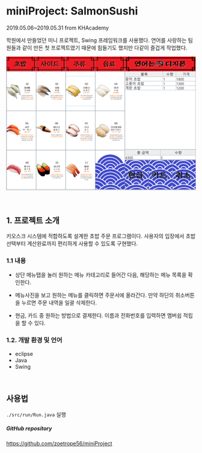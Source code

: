 # miniProject: SalmonSushi

2019.05.06~2019.05.31 from KHAcademy


학원에서 만들었던 미니 프로젝트, Swing 프레임워크를 사용했다. 연어를 사랑하는 팀원들과 같이 만든 첫 프로젝트였기 때문에 힘들기도 했지만 다같이 즐겁게 작업했다.

![sample](./sample.PNG)

<br>

## 1. 프로젝트 소개

키오스크 시스템에 적합하도록 설계한 초밥 주문 프로그램이다. 사용자의 입장에서 초밥 선택부터 계산완료까지 편리하게 사용할 수 있도록 구현했다.

### 1.1 내용

- 상단 메뉴탭을 눌러 원하는 메뉴 카테고리로 들어간 다음, 해당하는 메뉴 목록을 확인한다.

- 메뉴사진을 보고 원하는 메뉴를 클릭하면 주문서에 올라간다. 만약 하단의 취소버튼을 누르면 주문 내역을 일괄 삭제한다.

- 현금, 카드 중 원하는 방법으로 결제한다. 이름과 전화번호를 입력하면 멤버쉽 적립을 할 수 있다.

### 1.2. 개발 환경 및 언어

- eclipse
- Java
- Swing

<br>

<!-- ***** -->

## 사용법

``./src/run/Run.java`` 실행

##### GitHub repository
<https://github.com/zoetrope56/miniProject>
